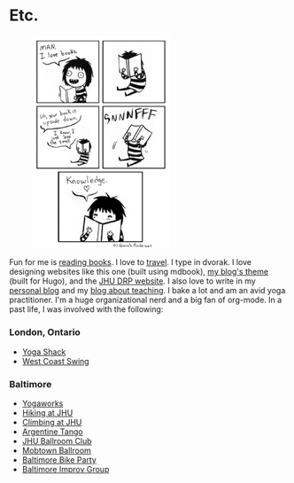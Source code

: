 # Etc.

<figure class="right">
    <a href="https://www.gocomics.com/sarahs-scribbles/2014/1/17">
        <img src="images/books.gif" width="250px" class="right" />
    </a>
</figure>

Fun for me is [reading books]. I love to [travel]. I type in dvorak.
I love designing websites like this one (built using mdbook), [my blog\'s theme]
(built for Hugo), and the [JHU DRP website]. I also love to write in my [personal blog]
and my [blog about teaching].
I bake a lot and am an avid yoga practitioner.
I'm a huge organizational nerd and a big fan of org-mode.
In a past life, I was involved with the following:

### London, Ontario

- [Yoga Shack]
- [West Coast Swing]

### Baltimore

- [Yogaworks]
- [Hiking at JHU]
- [Climbing at JHU]
- [Argentine Tango]
- [JHU Ballroom Club]
- [Mobtown Ballroom]
- [Baltimore Bike Party]
- [Baltimore Improv Group]

[my blog\'s theme]: https://github.com/apurvnakade/HugoTheme
[reading books]: https://apurvanakade.github.io/blog/notes/books/
[personal blog]: ./blog
[blog about teaching]: https://notleftasanexercise.wordpress.com/
[bookdown]: https://bookdown.org/
[hugo]: https://gohugo.io/
[jhu drp website]: http://www.math.jhu.edu/drp.html
[math-ed resources]: https://www.notion.so/Math-Wiki-01783c0807aa4fa18d7d28a7f724fcde
[computer hacks]: https://www.notion.so/Wiki-1b656cca9c964d79b932d4c76cc8ed7d
[travel]: https://drive.google.com/open?id=1wpCR64gzKc7Zp8V-FIn43ANMA6QULjMS&usp=sharing
[dvorak]: https://en.wikipedia.org/wiki/Dvorak_Simplified_Keyboard
[yoga shack]: https://www.yogashack.ca/
[west coast swing]: https://westcoastswinglondon.ca/
[yogaworks]: https://www.yogaworks.com/baltimore/
[hiking at jhu]: https://studentaffairs.jhu.edu/recreation/experiential-education/trips/
[climbing at jhu]: https://studentaffairs.jhu.edu/recreation/facilities/climbing-wall/
[argentine tango]: http://www.tangoestanoche.com/
[jhu ballroom club]: https://www.facebook.com/groups/jhuballroom/
[mobtown ballroom]: https://mobtownballroom.com/
[baltimore bike party]: https://baltimorebikeparty.com/
[baltimore improv group]: http://www.bigimprov.org/

